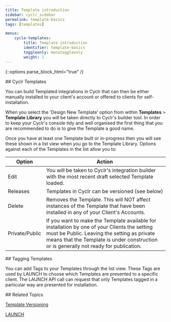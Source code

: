 ```yaml
---
title: Template introduction
sidebar: cyclr_sidebar
permalink: template-basics
tags: [templates]

menus:
    cycle-templates:
        title: Template introduction
        identifier: template-basics
        toggleonly: menutoggleonly
        weight: 1
---
```

{::options parse_block_html="true" /}
<section class="card">
## Cyclr Templates

You can build Templated integrations in Cyclr that can then be either manually installed to your client's account or offered to clients for self-installation.

When you select the 'Design New Template' option from within **Templates** > **Template Library** you will be taken directly to Cyclr's builder tool.  In order to keep your Cyclr's console tidy and well organised the first thing that you are recommended to do is to give the Template a good name.

Once you have at least one Template built or in-progress then you will see these shown in a list view when you go to the Template Library. Options against each of the Templates in the list allow you to:

| Option | Action |
| --- | --- |
| Edit | You will be taken to Cyclr's integration builder with the most recent draft selected Template loaded. |
| Releases | Templates in Cyclr can be versioned (see below) |
| Delete | Removes the Template.  This will NOT affect instances of the Template that have been installed in any of your Client's Accounts. |
| Private/Public | If you want to make the Template available for installation by one of your Clients the setting must be Public.  Leaving the setting as private means that the Template is under construction or is generally not ready for publication. |


</section>
<section class="card">
## Tagging Templates

You can add Tags to your Templates through the list view.  These Tags are used by LAUNCH to choose which Templates are presented to a specific client.  The LAUNCH API call can request that only Templates tagged in a particular way are presented for installation.


</section>
<section class="card">
## Related Topics

[Template Versioning](./integration-template-versioning)

[LAUNCH](./launch-overview)

</section>
